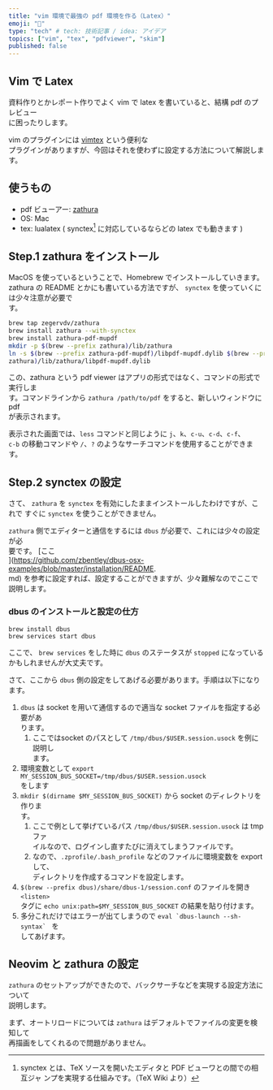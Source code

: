 ```yaml
---
title: "vim 環境で最強の pdf 環境を作る（Latex）"
emoji: "🦁"
type: "tech" # tech: 技術記事 / idea: アイデア
topics: ["vim", "tex", "pdfviewer", "skim"]
published: false
---
```


<!-- markdownlint-disable -->
## Vim で Latex

資料作りとかレポート作りでよく vim で latex を書いていると、結構 pdf のプレビュー	
に困ったりします。

vim のプラグインには [vimtex](https://github.com/lervag/vimtex.git) という便利な	
プラグインがありますが、今回はそれを使わずに設定する方法について解説します。

## 使うもの

- pdf ビューアー: [zathura](https://github.com/pwmt/zathura)
- OS: Mac
- tex: lualatex ( synctex[^1] に対応しているならどの latex でも動きます )

## Step.1 zathura をインストール

MacOS を使っているということで、Homebrew でインストールしていきます。zathura の	
README とかにも書いている方法ですが、 `synctex` を使っていくには少々注意が必要で	
す。


```zsh
brew tap zegervdv/zathura
brew install zathura --with-synctex
brew install zathura-pdf-mupdf
mkdir -p $(brew --prefix zathura)/lib/zathura
ln -s $(brew --prefix zathura-pdf-mupdf)/libpdf-mupdf.dylib $(brew --prefix 	
zathura)/lib/zathura/libpdf-mupdf.dylib
```

この、zathura という pdf viewer はアプリの形式ではなく、コマンドの形式で実行しま	
す。コマンドラインから `zathura /path/to/pdf` をすると、新しいウィンドウに pdf 	
が表示されます。

表示された画面では、`less` コマンドと同じように `j`、`k`、`c-u`、`c-d`、`c-f`、	
`c-b` の移動コマンドや `/`、`?` のようなサーチコマンドを使用することができます。

## Step.2 synctex の設定

さて、 `zathura` を `synctex` を有効にしたままインストールしたわけですが、これで	
すぐに `synctex` を使うことができません。

`zathura` 側でエディターと通信をするには `dbus` が必要で、これには少々の設定が必	
要です。 [ここ	
](https://github.com/zbentley/dbus-osx-examples/blob/master/installation/README.	
md) を参考に設定すれば、設定することができますが、少々難解なのでここで説明します。

### dbus のインストールと設定の仕方

```
brew install dbus
brew services start dbus
```

ここで、 `brew services` をした時に `dbus` のステータスが `stopped` になっている	
かもしれませんが大丈夫です。

さて、ここから `dbus` 側の設定をしてあげる必要があります。手順は以下になります。

1. `dbus` は socket を用いて通信するので適当な socket ファイルを指定する必要があ	
ります。
    1. ここではsocket のパスとして  `/tmp/dbus/$USER.session.usock` を例に説明し	
    ます。
1. 環境変数として `export MY_SESSION_BUS_SOCKET=/tmp/dbus/$USER.session.usock` 	
をします
1. `mkdir $(dirname $MY_SESSION_BUS_SOCKET)` から socket のディレクトリを作りま	
す。
    1. ここで例として挙げているパス `/tmp/dbus/$USER.session.usock` は tmp ファ	
    イルなので、ログインし直すたびに消えてしまうファイルです。
    1. なので、`.zprofile/.bash_profile` などのファイルに環境変数を export して、	
    ディレクトリを作成するコマンドを設定します。
1. `$(brew --prefix dbus)/share/dbus-1/session.conf` のファイルを開き`<listen>` 	
タグに `echo unix:path=$MY_SESSION_BUS_SOCKET` の結果を貼り付けます。
1. 多分これだけではエラーが出てしまうので ``eval `dbus-launch --sh-syntax` `` を	
してあげます。


## Neovim と zathura の設定

`zathura` のセットアップができたので、バックサーチなどを実現する設定方法について	
説明します。

まず、オートリロードについては `zathura` はデフォルトでファイルの変更を検知して	
再描画をしてくれるので問題がありません。

[^1]: synctex とは、TeX ソースを開いたエディタと PDF ビューワとの間での相互ジャ	
ンプを実現する仕組みです。（TeX Wiki より）

